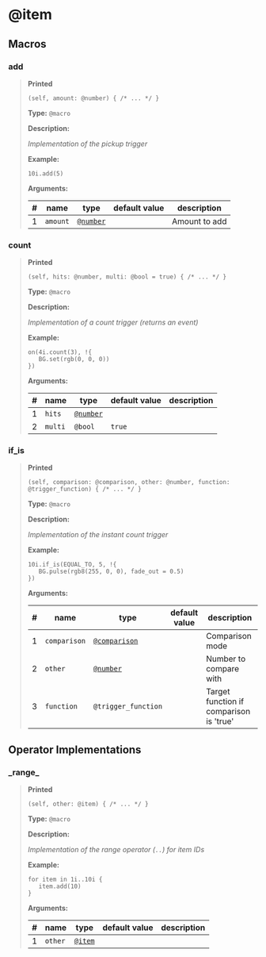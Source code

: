 # **@item**

## Macros

### add

>**Printed**
>
>```spwn
>(self, amount: @number) { /* ... */ }
>```
>
>**Type:** `@macro`
>
>**Description:**
>
>_Implementation of the pickup trigger_
>
>**Example:**
>
>```spwn
>10i.add(5)
>```
>
>
>**Arguments:**
>
>| # | name | type | default value | description |
>| - | ---- | ---- | ------------- | ----------- |
>| 1 | `amount` | [`@number`](std-docs/number) | |Amount to add |
>

### count

>**Printed**
>
>```spwn
>(self, hits: @number, multi: @bool = true) { /* ... */ }
>```
>
>**Type:** `@macro`
>
>**Description:**
>
>_Implementation of a count trigger (returns an event)_
>
>**Example:**
>
>```spwn
>on(4i.count(3), !{
>    BG.set(rgb(0, 0, 0))
>})
>```
>
>
>**Arguments:**
>
>| # | name | type | default value | description |
>| - | ---- | ---- | ------------- | ----------- |
>| 1 | `hits` | [`@number`](std-docs/number) | | |
>| 2 | `multi` | `@bool` | `true` | |
>

### if\_is

>**Printed**
>
>```spwn
>(self, comparison: @comparison, other: @number, function: @trigger_function) { /* ... */ }
>```
>
>**Type:** `@macro`
>
>**Description:**
>
>_Implementation of the instant count trigger_
>
>**Example:**
>
>```spwn
>10i.if_is(EQUAL_TO, 5, !{
>    BG.pulse(rgb8(255, 0, 0), fade_out = 0.5)
>})
>```
>
>
>**Arguments:**
>
>| # | name | type | default value | description |
>| - | ---- | ---- | ------------- | ----------- |
>| 1 | `comparison` | [`@comparison`](std-docs/comparison) | |Comparison mode |
>| 2 | `other` | [`@number`](std-docs/number) | |Number to compare with |
>| 3 | `function` | `@trigger_function` | |Target function if comparison is 'true' |
>

## Operator Implementations

### \_range\_

>**Printed**
>
>```spwn
>(self, other: @item) { /* ... */ }
>```
>
>**Type:** `@macro`
>
>**Description:**
>
>_Implementation of the range operator (`..`) for item IDs_
>
>**Example:**
>
>```spwn
>for item in 1i..10i {
>    item.add(10)
>}
>```
>
>
>**Arguments:**
>
>| # | name | type | default value | description |
>| - | ---- | ---- | ------------- | ----------- |
>| 1 | `other` | [`@item`](std-docs/item) | | |
>
